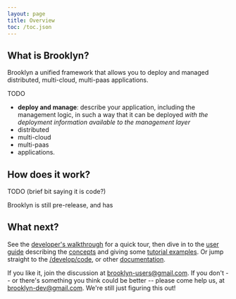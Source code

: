 ```yaml
---
layout: page
title: Overview
toc: /toc.json
---
```


## What is Brooklyn?

Brooklyn a unified framework that allows you to deploy and managed
distributed, multi-cloud, multi-paas applications.

TODO

* **deploy and manage**: describe your application, including the management logic, 
  in such a way that it can be deployed _with the deployment information available 
  to the management layer_
* distributed
* multi-cloud
* multi-paas 
* applications.


## How does it work?

TODO (brief bit saying it is code?)

Brooklyn is still pre-release, and has


## What next?

See the [developer's walkthrough](walkthrough.html) for a quick tour,
then dive in to the [user guide](/use/guide/) describing the 
[concepts](/use/guide/brooklyn-10-quickstart.html)
and giving some [tutorial examples](/use/guide/brooklyn-10-quickstart.html).
Or jump straight to the [/develop/code](/use/code.html), 
or other [documentation](docs-summary.html).

If you like it, join the discussion at brooklyn-users@gmail.com.
If you don't -- or there's something you think could be better --
please come help us, at brooklyn-dev@gmail.com.
We're still just figuring this out!
